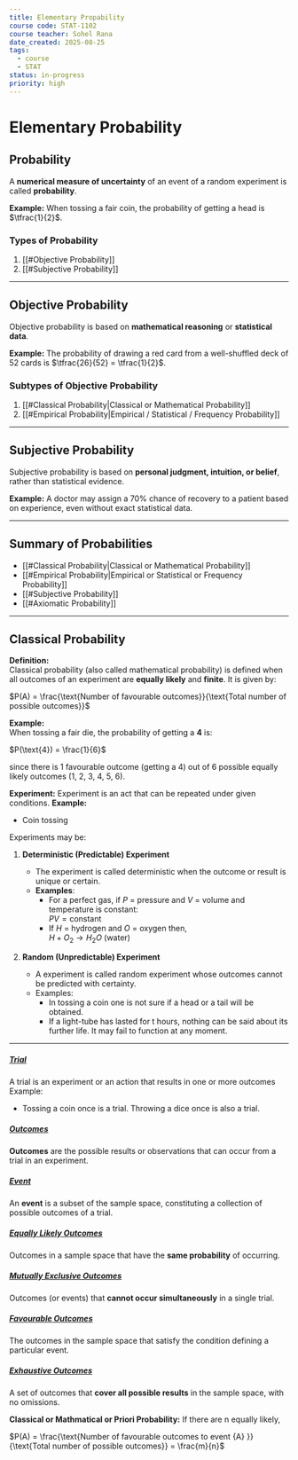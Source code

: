 ```yaml
---
title: Elementary Propability
course code: STAT-1102
course teacher: Sohel Rana
date_created: 2025-08-25
tags:
  - course
  - STAT
status: in-progress
priority: high
---
```

# Elementary Probability

## Probability
A **numerical measure of uncertainty** of an event of a random experiment is called **probability**.  

**Example:** When tossing a fair coin, the probability of getting a head is $\tfrac{1}{2}$.

### Types of Probability
1. [[#Objective Probability]]
2. [[#Subjective Probability]]

---

## Objective Probability
Objective probability is based on **mathematical reasoning** or **statistical data**.  

**Example:** The probability of drawing a red card from a well-shuffled deck of 52 cards is $\tfrac{26}{52} = \tfrac{1}{2}$.

### Subtypes of Objective Probability
1. [[#Classical Probability|Classical or Mathematical Probability]]
2. [[#Empirical Probability|Empirical / Statistical / Frequency Probability]]

---
## Subjective Probability
Subjective probability is based on **personal judgment, intuition, or belief**, rather than statistical evidence.  

**Example:** A doctor may assign a 70% chance of recovery to a patient based on experience, even without exact statistical data.

---

## Summary of Probabilities
- [[#Classical Probability|Classical or Mathematical Probability]]
- [[#Empirical Probability|Empirical or Statistical or Frequency Probability]]
- [[#Subjective Probability]]
- [[#Axiomatic Probability]]

---

## Classical Probability
**Definition:**  
Classical probability (also called mathematical probability) is defined when all outcomes of an experiment are **equally likely** and **finite**. It is given by:  

$P(A) = \frac{\text{Number of favourable outcomes}}{\text{Total number of possible outcomes}}$

**Example:**  
When tossing a fair die, the probability of getting a **4** is:  

$P(\text{4}) = \frac{1}{6}$

since there is 1 favourable outcome (getting a 4) out of 6 possible equally likely outcomes (1, 2, 3, 4, 5, 6).


**Experiment:** Experiment is an act that can be repeated under given conditions.
 **Example:**
  * Coin tossing
 

Experiments may be:  
1. **Deterministic (Predictable) Experiment**  
   - The experiment is called deterministic when the outcome or result is unique or certain.  
   - **Examples**:  
     - For a perfect gas, if $P$ = pressure and $V$ = volume and temperature is constant:  
       $PV = \text{constant}$  
     - If $H$ = hydrogen and $O$ = oxygen then,  
       $H + O_2 \to H_2O$ (water)  

2. **Random (Unpredictable) Experiment**  
   - A experiment is called random experiment whose outcomes cannot be predicted with certainty.  
   - Examples:  
     - In tossing a coin one is not sure if a head or a tail will be obtained. 
     * If a light-tube has lasted for t hours, nothing can be said about its further life. It may fail to function at any moment. 

---

##### [Trial](#trial)  
A trial is an experiment or an action that results in one or more outcomes  
 Example: 
 * Tossing a coin once is a trial. Throwing a dice once is also a trial.
##### [Outcomes](#outcomes)  
**Outcomes** are the possible results or observations that can occur from a trial in an experiment.  

##### [Event](#event)  
An **event** is a subset of the sample space, constituting a collection of possible outcomes of a trial.  

##### [Equally Likely Outcomes](#equally-likely-outcomes)  
Outcomes in a sample space that have the **same probability** of occurring.  

##### [Mutually Exclusive Outcomes](#mutually-exclusive-outcomes)  
Outcomes (or events) that **cannot occur simultaneously** in a single trial.  

##### [Favourable Outcomes](#favourable-outcomes)  
The outcomes in the sample space that satisfy the condition defining a particular event.  

##### [Exhaustive Outcomes](#exhaustive-outcomes)  
A set of outcomes that **cover all possible results** in the sample space, with no omissions.  

**Classical or Mathmatical or Priori Probability:**
 If there are n equally likely,

$P(A) = \frac{\text{Number of favourable outcomes to event {A} }}{\text{Total number of possible outcomes}} = \frac{m}{n}$



